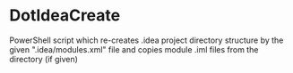 # DotIdeaCreate
PowerShell script which re-creates .idea project directory structure by the given ".idea/modules.xml" file and copies module .iml files from the directory (if given)
